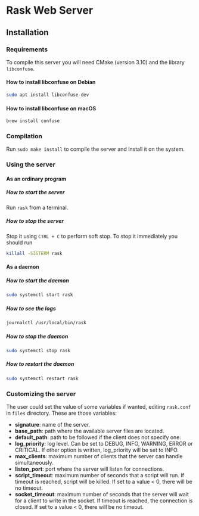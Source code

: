 # Rask Web Server
## Installation
### Requirements
To compile this server you will need CMake (version 3.10) and the library `libconfuse`.
#### How to install libconfuse on Debian
```bash
sudo apt install libconfuse-dev
```
#### How to install libconfuse on macOS
```bash
brew install confuse
```
### Compilation
Run `sudo make install` to compile the server and install it on the system.
### Using the server
#### As an ordinary program
##### How to start the server
Run `rask` from a terminal. 
##### How to stop the server
Stop it using `CTRL + C` to perform soft stop. To stop it immediately you should run 
```bash
killall -SIGTERM rask
```
#### As a daemon
##### How to start the daemon
```bash
sudo systemctl start rask
```
##### How to see the logs
```bash
journalctl /usr/local/bin/rask
```
##### How to stop the daemon
```bash
sudo systemctl stop rask
```
##### How to restart the daemon
```bash
sudo systemctl restart rask
```
### Customizing the server

The user could set the value of some variables if wanted, editing `rask.conf` in `files` directory. These are those variables:

- **signature**: name of the server.
- **base_path**: path where the available server files are located.
- **default_path**: path to be followed if the client does not specify one.
- **log_priority**: log level. Can be set to DEBUG, INFO, WARNING, ERROR or CRITICAL. If other option is written, log_priority will be set to INFO.
- **max_clients**: maximum number of clients that the server can handle simultaneously.
- **listen_port**: port where the server will listen for connections.
- **script_timeout**: maximum number of seconds that a script will run. If timeout is reached, script will be killed. If set to a value < 0, there will be no timeout.
- **socket_timeout**: maximum number of seconds that the server will wait for a client to write in the socket. If timeout is reached, the connection is closed. If set to a value < 0, there will be no timeout.